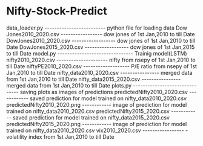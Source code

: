 # Nifty-Stock-Predict

data_loader.py ------------------------- python file for loading data
Dow Jones2010_2020.csv ----------------- dow jones of 1st Jan,2010 to till Date 
DowJones2010_2020.csv ------------------ dow jones of 1st Jan,2010 to till Date
DowJones2015_2020.csv ------------------ dow jones of 1st Jan,2015 to till Date
model.py ------------------------------- Trainig model(LSTM)
nifty2010_2020.csv --------------------- nifty from nsepy of 1st Jan,2010 to till Date
niftyPE2010_2020.csv ------------------- P/E ratio from nsepy of 1st Jan,2010 to till Date
nifty_data2010_2020.csv ---------------- merged data from 1st Jan,2010 to till Date
nifty_data2015_2020.csv ---------------- merged data from 1st Jan,2010 to till Date
plots.py ------------------------------- saving plots as images of predictions
predictedNifty2010_2020.csv ------------ saved prediction for model trained on nifty_data2010_2020.csv
predictedNifty2010_2020.png ------------ image of prediction for model trained on nifty_data2010_2020.csv
predictedNifty2015_2020.csv ------------ saved prediction for model trained on nifty_data2015_2020.csv
predictedNifty2015_2020.png ------------ image of prediction for model trained on nifty_data2010_2020.csv
vix2010_2020.csv -----------------     - volatility index from 1st Jan,2010 to till Date